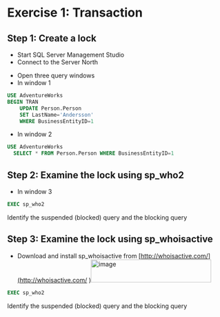 # Exercise 1: Transaction

## Step 1: Create a lock

- Start SQL Server Management Studio
- Connect to the Server North 

* Open three query windows
* In window 1

```sql
USE AdventureWorks
BEGIN TRAN
	UPDATE Person.Person
	SET LastName='Andersson'
	WHERE BusinessEntityID=1
```
* In window 2

```sql
USE AdventureWorks
  SELECT * FROM Person.Person WHERE BusinessEntityID=1
```

## Step 2: Examine the lock using sp_who2
* In window 3

```sql
EXEC sp_who2
```

Identify the suspended (blocked) query and the blocking query

## Step 3: Examine the lock using sp_whoisactive
* Download and install sp_whoisactive from [http://whoisactive.com/](http://whoisactive.com/
)<img width="279" height="53" alt="image" src="https://github.com/user-attachments/assets/541fd6b5-029f-4850-a875-599c78f476de" />


```sql
EXEC sp_who2
```

Identify the suspended (blocked) query and the blocking query
